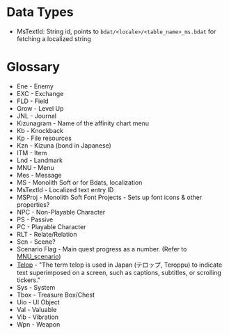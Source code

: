 # Data Types

* MsTextId: String id, points to `bdat/<locale>/<table_name>_ms.bdat` for fetching a localized string

# Glossary

* Ene - Enemy
* EXC - Exchange
* FLD - Field
* Grow - Level Up
* JNL - Journal
* Kizunagram - Name of the affinity chart menu
* Kb - Knockback
* Kp - File resources
* Kzn - Kizuna (bond in Japanese)
* ITM - Item
* Lnd - Landmark
* MNU - Menu
* Mes - Message
* MS - Monolith Soft or for Bdats, localization
* MsTextId - Localized text entry ID
* MSProj - Monolith Soft Font Projects - Sets up font icons & other properties?
* NPC - Non-Playable Character
* PS - Passive
* PC - Playable Character
* RLT - Relate/Relation
* Scn - Scene?
* Scenario Flag - Main quest progress as a number. (Refer to [MNU_scenario](#mnu_scenario))
* [Telop](https://en.wikipedia.org/wiki/Telop#Genericized_trademark) - "The term telop is used in Japan (テロップ, Teroppu) to indicate text superimposed on a screen, such as captions, subtitles, or scrolling tickers."
* Sys - System
* Tbox - Treasure Box/Chest
* Uio - UI Object
* Val - Valuable
* Vib - Vibration
* Wpn - Weapon